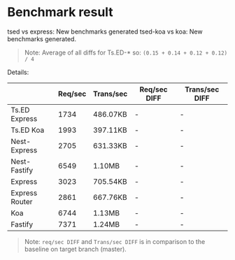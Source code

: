 # Benchmark result

tsed vs express: New benchmarks generated
tsed-koa vs koa: New benchmarks generated.

> Note: 
> Average of all diffs for Ts.ED-* so: `(0.15 + 0.14 + 0.12 + 0.12) / 4`

Details:

|                | Req/sec | Trans/sec | Req/sec DIFF | Trans/sec DIFF |
| -------------- | ------- | --------- | ------------ | -------------- |
| Ts.ED Express  | 1734    | 486.07KB  | -            | -              |
| Ts.ED Koa      | 1993    | 397.11KB  | -            | -              |
| Nest-Express   | 2705    | 631.33KB  | -            | -              |
| Nest-Fastify   | 6549    | 1.10MB    | -            | -              |
| Express        | 3023    | 705.54KB  | -            | -              |
| Express Router | 2861    | 667.76KB  | -            | -              |
| Koa            | 6744    | 1.13MB    | -            | -              |
| Fastify        | 7371    | 1.24MB    | -            | -              |

> Note:
> `req/sec DIFF` and `Trans/sec DIFF` is in comparison to the baseline on target branch (master).